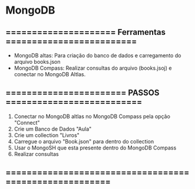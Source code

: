 MongoDB
=======

\===================== Ferramentas =========================
----------------------------------------------------------------

*   MongoDB altas: Para criação do banco de dados e carregamento do arquivo books.json
*   MongoDB Compass: Realizar consultas do arquivo (books.jsoj) e conectar no MongoDB Altlas.

\======================= PASSOS ==========================
--------------------------------------------------------------

1.  Conectar no MongoDB altlas no MongoDB Compass pela opção "Connect"
2.  Crie um Banco de Dados "Aula"
3.  Crie um collection "Livros"
4.  Carregue o arquivo "Book.json" para dentro do collection
5.  Usar o MongoSH que esta presente dentro do MongoDB Compass
6.  Realizar consultas

\=======================================================
------------------------------------------------------------
